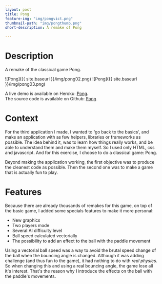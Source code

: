 ```yaml
---
layout: post
title: Pong
feature-img: "img/pongvict.png"
thumbnail-path: "img/pongthumb.png"
short-description: A remake of Pong

---
```


# Description

A remake of the classical game Pong.

![Pong]({{ site.baseurl }}/img/pong02.png)
![Pong]({{ site.baseurl }}/img/pong03.png)

A live demo is available on Heroku: [Pong](http://my-little-pong-game.herokuapp.com).  
The source code is available on Github: [Pong](https://github.com/amizony/pong).


# Context

For the third application I made, I wanted to 'go back to the basics', and make an application with as few helpers, libraries or frameworks as possible.
The idea behind it, was to learn how things really works, and be able to understand them and make them myself.
So I used only HTML, css and javascript. And for this exercise, I choose to do a classical game: Pong.

Beyond making the application working, the first objective was to produce the cleanest code as possible. Then the second one was to make a game that is actually fun to play.


# Features

Because there are already thousands of remakes for this game, on top of the basic game, I added some specials features to make it more personal:

* New graphics
* Two players mode
* Several AI difficulty level
* Ball speed calculated vectorially
* The possibility to add an effect to the ball with the paddle movement


Using a vectorial ball speed was a way to avoid the brutal speed change of the ball when the bouncing angle is changed. Although it was adding challenge (and thus fun to the game), it had nothing to do with *real physics*. So when changing this and using a real bouncing angle, the game lose all it's interest. That's the reason why I introduce the effects on the ball with the paddle's movements.
